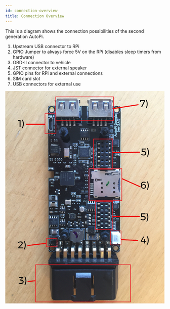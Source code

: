 ```yaml
---
id: connection-overview
title: Connection Overview
---
```


This is a diagram shows the connection possibilities of the second generation AutoPi.

1. Upstream USB connector to RPi
2. GPIO Jumper to always force 5V on the RPi (disables sleep timers from hardware)
3. OBD-II connector to vehicle
4. JST connector for external speaker
5. GPIO pins for RPi and external connections
6. SIM card slot
7. USB connectors for external use

![connection overview](/img/hardware/legacy_devices/autopi_dongle/connection_overview/connection_overview.jpeg)

